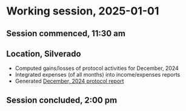 # Working session, 2025-01-01

## Session commenced, 11:30 am

## Location, Silverado

* Computed gains/losses of protocol activities for December, 2024
* Integrated expenses (of all months) into income/expenses reports
* Generated [December, 2024 protocol report](../../../../reports/2024/12)

## Session concluded, 2:00 pm
